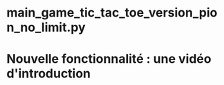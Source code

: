 # main_game_tic_tac_toe_version_pion_no_limit.py
# Nouvelle fonctionnalité : une vidéo d'introduction
